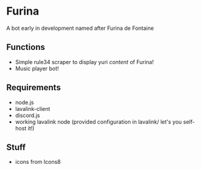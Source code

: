 # Furina
A bot early in development named after Furina de Fontaine

## Functions

- Simple rule34 scraper to display yuri *content* of Furina!
- Music player bot!

## Requirements

- node.js
- lavalink-client
- discord.js
- working lavalink node (provided configuration in lavalink/ let's you self-host it!)

## Stuff
- icons from Icons8 



